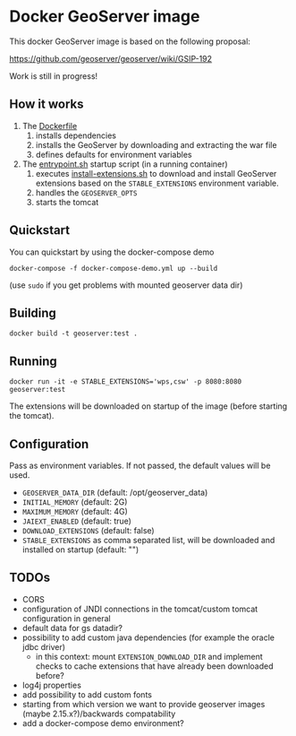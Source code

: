 # Docker GeoServer image

This docker GeoServer image is based on the following proposal:
 
https://github.com/geoserver/geoserver/wiki/GSIP-192

Work is still in progress!

## How it works

1. The [Dockerfile](Dockerfile)
    1. installs dependencies
    1. installs the GeoServer by downloading and extracting the war file
    1. defines defaults for environment variables
1. The [entrypoint.sh](scripts/entrypoint.sh) startup script (in a running container)
    1. executes [install-extensions.sh](scripts/install-extensions.sh) to download and install GeoServer extensions based on the `STABLE_EXTENSIONS` environment variable.
    1. handles the `GEOSERVER_OPTS`
    1. starts the tomcat

## Quickstart

You can quickstart by using the docker-compose demo

`docker-compose -f docker-compose-demo.yml up --build`

(use `sudo` if you get problems with mounted geoserver data dir)

## Building

`docker build -t geoserver:test .`

## Running

`docker run -it -e STABLE_EXTENSIONS='wps,csw' -p 8080:8080 geoserver:test`

The extensions will be downloaded on startup of the image (before starting the tomcat).

## Configuration

Pass as environment variables. If not passed, the default values will be used.

* `GEOSERVER_DATA_DIR` (default: /opt/geoserver_data)
* `INITIAL_MEMORY` (default: 2G)
* `MAXIMUM_MEMORY` (default: 4G)
* `JAIEXT_ENABLED` (default: true)
* `DOWNLOAD_EXTENSIONS` (default: false)
* `STABLE_EXTENSIONS` as comma separated list, will be downloaded and installed on startup (default: "")

## TODOs

* CORS
* configuration of JNDI connections in the tomcat/custom tomcat configuration in general
* default data for gs datadir?
* possibility to add custom java dependencies (for example the oracle jdbc driver)
  * in this context: mount `EXTENSION_DOWNLOAD_DIR` and implement checks to cache extensions that have already been downloaded before?
* log4j properties
* add possibility to add custom fonts
* starting from which version we want to provide geoserver images (maybe 2.15.x?)/backwards compatability
* add a docker-compose demo environment?
